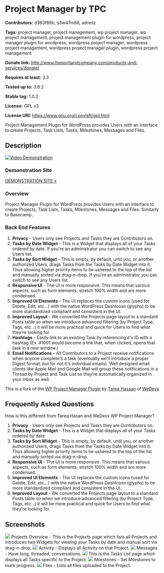 # Project Manager by TPC #
**Contributors:** d363f86b, s3w47m88, adredz

**Tags:** project manager, project management, wp project manager, wp project management, project management plugin for wordpress, project manager plugin for wordpress, wordpress project manager, wordpress project management, wordpress project manager plugin, wordpress project management

**Donate link:** http://www.theportlandcompany.com/products-and-services/donate/

**Requires at least:** 3.3

**Tested up to:** 3.8.2

**Stable tag:** 1.0.2

**License:** GPL v3

**License URI:** https://www.gnu.org/copyleft/gpl.html

Project Management Plugin for WordPress provides Users with an interface to create Projects, Task Lists, Tasks, Milestones, Messages and Files.

## Description ##
[![Video Demonstration](http://www.theportlandcompany.com/wp-content/uploads/2014/04/youtube-pm.png)](https://www.youtube.com/watch?v=kRA9rplU5RM)

### Demonstration Site ###
[DEMONSTRATION SITE »](http://pm.theportlandcompany.com/wp-admin)

### Overview ###
Project Manager Plugin for WordPress provides Users with an interface to create Projects, Task Lists, Tasks, Milestones, Messages and Files. Similarly to Basecamp.

### Back End Features ###
1. **Privacy** - Users only see Projects and Tasks they are Contributors on.
2. **Tasks by Date Widget** - This is a Widget that displays all of your Tasks ordered by date. If you're an administrator you can switch to see any Users list.
3. **Tasks by Sort Widget** - This is empty, by default, until you, or another authorized Users, drags Tasks from the Tasks by Date Widget into it. Thus allowing higher priority items to be ushered to the top of the list and manually sorted via drag-n-drop. If you're an administrator you can switch to see any Users list.
4. **Responsive UI** - The UI is more responsive. This means that various aspects, such as form elements, stretch 100% width and are more condensed.
5. **Improved UI Elements** - The UI replaces the custom icons (used for Delete, Edit, etc...) with the native WordPress DashIcosn (glyphs) to be more standardized compliant and consistent in the UI.
6. **Improved Layout** - We converted the Projects page layout to a standard Posts table so when we introduce advanced filtering (by Project Type, Tags, etc...) it will be more practical and quick for Users to find what they're looking for.
7. **Hashtags** - Easily link to an existing Task by referencing it's ID with a hashtag (Ex. #1001 would become a link that, when clicked, opens that task in a new window.)
8. **Email Notifications** - All Contributors to a Project receive notifications when anyone complete's a task (eventually we'll introduce a proper Digest format, but for not it's individual emails). Well designed email clients like Apple Mail and Google Mail will group these notifications in a Thread by Project and Task List so they're automatically organized in your inbox as well.

This is a fork of the [WP Project Manager Plugin](http://wordpress.org/plugins/wedevs-project-manager/) by [Tareq Hassan](http://profiles.wordpress.org/tareq1988/) of [WeDevs](http://tareq.wedevs.com/)

## Frequently Asked Questions ##
How is this different from Tareq Hasan and WeDevs WP Project Manager?

1. **Privacy** - Users only see Projects and Tasks they are Contributors on.
2. **Tasks by Date Widget** - This is a Widget that displays all of your Tasks ordered by date.
3. **Tasks by Sort Widget** - This is empty, by default, until you, or another authorized Users, drags Tasks from the Tasks by Date Widget into it. Thus allowing higher priority items to be ushered to the top of the list and manually sorted via drag-n-drop.
4. **Responsive UI** - The UI is more responsive. This means that various aspects, such as form elements, stretch 100% width and are more condensed.
5. **Improved UI Elements** - The UI replaces the custom icons (used for Delete, Edit, etc...) with the native WordPress DashIcosn (glyphs) to be more standardized compliant and consistent in the UI.
6. **Improved Layout** - We converted the Projects page layout to a standard Posts table so when we introduce advanced filtering (by Project Type, Tags, etc...) it will be more practical and quick for Users to find what they're looking for.

## Screenshots ##
![](http://www.theportlandcompany.com/wp-content/uploads/2014/04/screenshot-11.png)
Projects Overview - This is the Projects page which lists all Projects and introduces two Widgets for viewing your Tasks by date and manual sort via drag-n-drop.
![](http://www.theportlandcompany.com/wp-content/uploads/2014/04/screenshot-21.png)
Activity - Displays all Activity on that Project.
![](http://www.theportlandcompany.com/wp-content/uploads/2014/04/screenshot-31.png)
Messages - Have long, threaded, conversations.
![](http://www.theportlandcompany.com/wp-content/uploads/2014/04/screenshot-41.png)
This is the Tasks List page which displays all Tasks specific to the Project.
![](http://www.theportlandcompany.com/wp-content/uploads/2014/04/screenshot-5.png)
Milestones - Set Milestones to mark progress.
![](http://www.theportlandcompany.com/wp-content/uploads/2014/04/screenshot-6.png)
Files - Lists all files uploaded to the Project.
